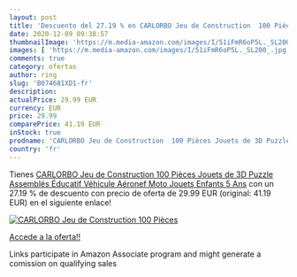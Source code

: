 ```yaml
---
layout: post
title: 'Descuento del 27.19 % en CARLORBO Jeu de Construction  100 Pièces'
date: 2020-12-09 09:38:57
thumbnailImage: 'https://m.media-amazon.com/images/I/51iFmR6oP5L._SL200_.jpg'
images: [ 'https://m.media-amazon.com/images/I/51iFmR6oP5L._SL200_.jpg' ]
comments: true
category: ofertas
author: ring
slug: 'B074681XD1-fr'
description:
actualPrice: 29.99 EUR
currency: EUR
price: 29.99
comparePrice: 41.19 EUR
inStock: true
prodname: 'CARLORBO Jeu de Construction  100 Pièces Jouets de 3D Puzzle Assemblés Éducatif Véhicule Aéronef Moto Jouets Enfants 5 Ans'
country: 'fr'
---
```


Tienes [CARLORBO Jeu de Construction  100 Pièces Jouets de 3D Puzzle Assemblés Éducatif Véhicule Aéronef Moto Jouets Enfants 5 Ans](https://www.amazon.fr/dp/B074681XD1/?tag=tolees0d-21) con un 27.19 % de descuento con precio de oferta de 29.99 EUR (original: 41.19 EUR) en el siguiente enlace!

[![CARLORBO Jeu de Construction  100 Pièces](https://m.media-amazon.com/images/I/51iFmR6oP5L._SL200_.jpg)](https://www.amazon.fr/dp/B074681XD1/?tag=tolees0d-21)

[Accede a la oferta!!](https://www.amazon.fr/dp/B074681XD1/?tag=tolees0d-21)

Links participate in Amazon Associate program and might generate a comission on qualifying sales


